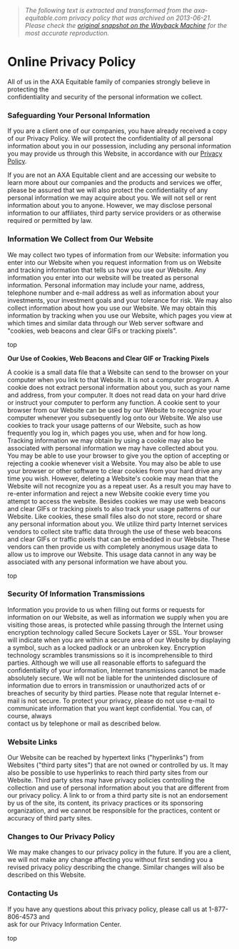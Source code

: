 > *The following text is extracted and transformed from the axa-equitable.com privacy policy that was archived on 2013-06-21. Please check the [original snapshot on the Wayback Machine](https://web.archive.org/web/20130621102422id_/http%3A//www.axa-equitable.com/axa/privacy.html) for the most accurate reproduction.*

# Online Privacy Policy

All of us in the AXA Equitable family of companies strongly believe in protecting the  
confidentiality and security of the personal information we collect.

### Safeguarding Your Personal Information

If you are a client one of our companies, you have already received a copy of our Privacy Policy. We will protect the confidentiality of all personal information about you in our possession, including any personal information you may provide us through this Website, in accordance with our [Privacy Policy](https://web.archive.org/axa/Privacy-Policy-August-2008.pdf "Privacy Policy").

If you are not an AXA Equitable client and are accessing our website to learn more about our companies and the products and services we offer, please be assured that we will also protect the confidentiality of any personal information we may acquire about you. We will not sell or rent information about you to anyone. However, we may disclose personal information to our affiliates, third party service providers or as otherwise required or permitted by law.

### Information We Collect from Our Website

We may collect two types of information from our Website: information you enter into our Website when you request information from us on Website and tracking information that tells us how you use our Website. Any information you enter into our website will be treated as personal information. Personal information may include your name, address, telephone number and e-mail address as well as information about your investments, your investment goals and your tolerance for risk. We may also collect information about how you use our Website. We may obtain this information by tracking when you use our Website, which pages you view at which times and similar data through our Web server software and "cookies, web beacons and clear GIFs or tracking pixels". 

top

**Our Use of Cookies, Web Beacons and Clear GIF or Tracking Pixels**

A cookie is a small data file that a Website can send to the browser on your computer when you link to that Website. It is not a computer program. A cookie does not extract personal information about you, such as your name and address, from your computer. It does not read data on your hard drive or instruct your computer to perform any function. A cookie sent to your browser from our Website can be used by our Website to recognize your computer whenever you subsequently log onto our Website. We also use cookies to track your usage patterns of our Website, such as how frequently you log in, which pages you use, when and for how long. Tracking information we may obtain by using a cookie may also be associated with personal information we may have collected about you.  
You may be able to use your browser to give you the option of accepting or rejecting a cookie whenever visit a Website. You may also be able to use your browser or other software to clear cookies from your hard drive any time you wish. However, deleting a Website's cookie may mean that the Website will not recognize you as a repeat user. As a result you may have to re-enter information and reject a new Website cookie every time you attempt to access the website. Besides cookies we may use web beacons and clear GIFs or tracking pixels to also track your usage patterns of our Website. Like cookies, these small files also do not store, record or share any personal information about you. We utilize third party Internet services vendors to collect site traffic data through the use of these web beacons and clear GIFs or traffic pixels that can be embedded in our Website. These vendors can then provide us with completely anonymous usage data to allow us to improve our Website. This usage data cannot in any way be associated with any personal information we have about you.

top

### Security Of Information Transmissions

Information you provide to us when filling out forms or requests for information on our Website, as well as information we supply when you are visiting those areas, is protected while passing through the Internet using encryption technology called Secure Sockets Layer or SSL. Your browser will indicate when you are within a secure area of our Website by displaying a symbol, such as a locked padlock or an unbroken key. Encryption technology scrambles transmissions so it is incomprehensible to third parties. Although we will use all reasonable efforts to safeguard the confidentiality of your information, Internet transmissions cannot be made absolutely secure. We will not be liable for the unintended disclosure of information due to errors in transmission or unauthorized acts of or breaches of security by third parties. Please note that regular Internet e-mail is not secure. To protect your privacy, please do not use e-mail to communicate information that you want kept confidential. You can, of course, always  
contact us by telephone or mail as described below.

### Website Links

Our Website can be reached by hypertext links ("hyperlinks") from Websites ("third party sites") that are not owned or controlled by us. It may also be possible to use hyperlinks to reach third party sites from our Website. Third party sites may have privacy policies controlling the collection and use of personal information about you that are different from our privacy policy. A link to or from a third party site is not an endorsement by us of the site, its content, its privacy practices or its sponsoring organization, and we cannot be responsible for the practices, content or accuracy of third party sites.

### Changes to Our Privacy Policy

We may make changes to our privacy policy in the future. If you are a client, we will not make any change affecting you without first sending you a revised privacy policy describing the change. Similar changes will also be described on this Website.

### Contacting Us

If you have any questions about this privacy policy, please call us at 1-877-806-4573 and  
ask for our Privacy Information Center.

top
